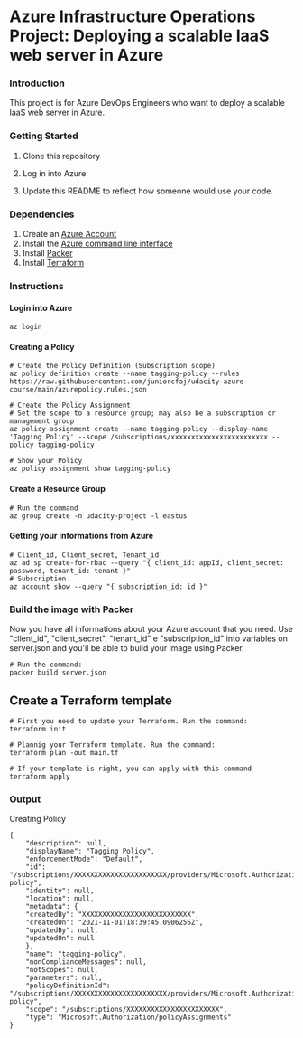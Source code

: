 # Azure Infrastructure Operations Project: Deploying a scalable IaaS web server in Azure

### Introduction

This project is for Azure DevOps Engineers who want to deploy a scalable IaaS web server in Azure.

### Getting Started
1. Clone this repository

2. Log in into Azure

3. Update this README to reflect how someone would use your code.

### Dependencies
1. Create an [Azure Account](https://portal.azure.com) 
2. Install the [Azure command line interface](https://docs.microsoft.com/en-us/cli/azure/install-azure-cli?view=azure-cli-latest)
3. Install [Packer](https://www.packer.io/downloads)
4. Install [Terraform](https://www.terraform.io/downloads.html)

### Instructions

#### Login into Azure

    az login

#### Creating a Policy
    # Create the Policy Definition (Subscription scope)
    az policy definition create --name tagging-policy --rules https://raw.githubusercontent.com/juniorcfaj/udacity-azure-course/main/azurepolicy.rules.json

    # Create the Policy Assignment
    # Set the scope to a resource group; may also be a subscription or management group
    az policy assignment create --name tagging-policy --display-name 'Tagging Policy' --scope /subscriptions/xxxxxxxxxxxxxxxxxxxxxxxx --policy tagging-policy

    # Show your Policy
    az policy assignment show tagging-policy

#### Create a Resource Group

    # Run the command
    az group create -n udacity-project -l eastus

#### Getting your informations from Azure

    # Client_id, Client_secret, Tenant_id
    az ad sp create-for-rbac --query "{ client_id: appId, client_secret: password, tenant_id: tenant }"
    # Subscription
    az account show --query "{ subscription_id: id }"

### Build the image with Packer

Now you have all informations about your Azure account that you need. Use "client_id", "client_secret", "tenant_id" e "subscription_id" into variables on server.json and you'll be able to build your image using Packer.

    # Run the command:
    packer build server.json

## Create a Terraform template

    # First you need to update your Terraform. Run the command:
    terraform init

    # Plannig your Terraform template. Run the command:
    terraform plan -out main.tf

    # If your template is right, you can apply with this command
    terraform apply

### Output

Creating Policy

    {
        "description": null,
        "displayName": "Tagging Policy",
        "enforcementMode": "Default",
        "id": "/subscriptions/XXXXXXXXXXXXXXXXXXXXXXX/providers/Microsoft.Authorization/policyAssignments/tagging-policy",
        "identity": null,
        "location": null,
        "metadata": {
        "createdBy": "XXXXXXXXXXXXXXXXXXXXXXXXXXX",
        "createdOn": "2021-11-01T18:39:45.0906256Z",
        "updatedBy": null,
        "updatedOn": null
        },
        "name": "tagging-policy",
        "nonComplianceMessages": null,
        "notScopes": null,
        "parameters": null,
        "policyDefinitionId": "/subscriptions/XXXXXXXXXXXXXXXXXXXXXXX/providers/Microsoft.Authorization/policyDefinitions/tagging-policy",
        "scope": "/subscriptions/XXXXXXXXXXXXXXXXXXXXXXX",
        "type": "Microsoft.Authorization/policyAssignments"
    }

